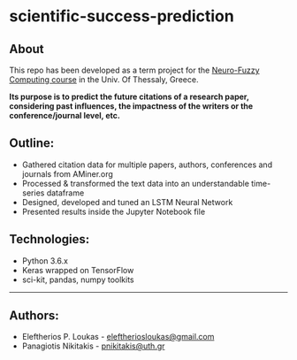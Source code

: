 # scientific-success-prediction

## About

This repo has been developed as a term project for the [Neuro-Fuzzy Computing course](https://courses.e-ce.uth.gr/CE418/) in the Univ. Of Thessaly, Greece. 

**Its purpose is to predict the future citations of a research paper, considering past influences, the impactness of the writers or the conference/journal level, etc.**

## Outline:
- Gathered citation data for multiple papers, authors, conferences and journals from AMiner.org
- Processed & transformed the text data into an understandable time-series dataframe
- Designed, developed and tuned an LSTM Neural Network
- Presented results inside the Jupyter Notebook file

## Technologies:
- Python 3.6.x
- Keras wrapped on TensorFlow
- sci-kit, pandas, numpy toolkits
--------
## Authors:
- Eleftherios P. Loukas - eleftheriosloukas@gmail.com
- Panagiotis Nikitakis - pnikitakis@uth.gr
